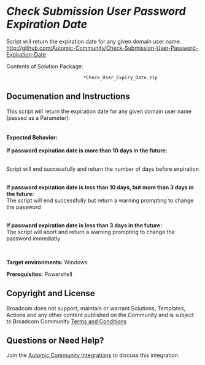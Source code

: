 *Check Submission User Password Expiration Date*
=============


Script will return the expiration date for any given domain user name.
http://github.com/Automic-Community/Check-Submission-User-Password-Expiration-Date

<!-- List of attached files -->
Contents of Solution Package:

						
								*Check_User_Expiry_Date.zip
								
						


Documenation and Instructions
---

<p>This script will return the expiration date for any given domain user name (passed as a Parameter).<br /><br /><br /><span class="bbc_underline"><strong class="bbc">Expected Behavior:</strong></span><br /><br /><strong class="bbc">If password expiration date is more than 10 days in the future:</strong><br /><br /></p>
<p>Script will end successfully and return the number of days before expiration</p>
<p><br /><strong class="bbc">If password expiration date is less than 10 days, but more than 3 days in the future:</strong><br />The script will end successfully but return a warning prompting to change the password</p>
<p><br /><strong class="bbc">If password expiration date is less than 3 days in the future:</strong><br /> The script will abort and return a warning prompting to change the password immediatly</p>
<p>&nbsp;</p>
<p><strong class="title">Target environments:</strong> Windows</p>
<p><strong class="title">Prerequisites:</strong> Powershell</p>

Copyright and License
---

Broadcom does not support, maintain or warrant Solutions, Templates, Actions and any other content published on the Community and is subject to Broadcom Community [Terms and Conditions](https://community.broadcom.com/termsandconditions)


Questions or Need Help? 
---
Join the [Automic Community Integrations](https://community.broadcom.com/communities/community-home?CommunityKey=83e49dd4-b93e-464a-a343-2bb1e51c13ec) to discuss this integration.
